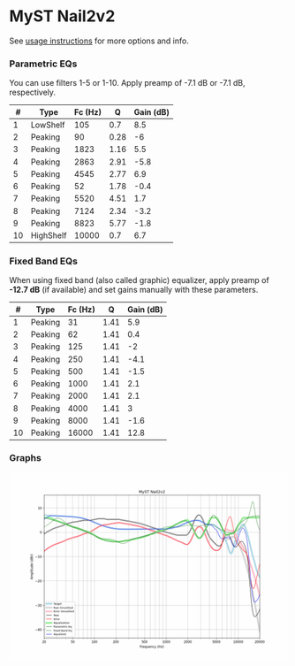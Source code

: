 # MyST Nail2v2
See [usage instructions](https://github.com/jaakkopasanen/AutoEq#usage) for more options and info.

### Parametric EQs
You can use filters 1-5 or 1-10. Apply preamp of -7.1 dB or -7.1 dB, respectively.

|   # | Type      |   Fc (Hz) |    Q |   Gain (dB) |
|-----|-----------|-----------|------|-------------|
|   1 | LowShelf  |       105 | 0.7  |         8.5 |
|   2 | Peaking   |        90 | 0.28 |        -6   |
|   3 | Peaking   |      1823 | 1.16 |         5.5 |
|   4 | Peaking   |      2863 | 2.91 |        -5.8 |
|   5 | Peaking   |      4545 | 2.77 |         6.9 |
|   6 | Peaking   |        52 | 1.78 |        -0.4 |
|   7 | Peaking   |      5520 | 4.51 |         1.7 |
|   8 | Peaking   |      7124 | 2.34 |        -3.2 |
|   9 | Peaking   |      8823 | 5.77 |        -1.8 |
|  10 | HighShelf |     10000 | 0.7  |         6.7 |

### Fixed Band EQs
When using fixed band (also called graphic) equalizer, apply preamp of **-12.7 dB** (if available) and set gains manually with these parameters.

|   # | Type    |   Fc (Hz) |    Q |   Gain (dB) |
|-----|---------|-----------|------|-------------|
|   1 | Peaking |        31 | 1.41 |         5.9 |
|   2 | Peaking |        62 | 1.41 |         0.4 |
|   3 | Peaking |       125 | 1.41 |        -2   |
|   4 | Peaking |       250 | 1.41 |        -4.1 |
|   5 | Peaking |       500 | 1.41 |        -1.5 |
|   6 | Peaking |      1000 | 1.41 |         2.1 |
|   7 | Peaking |      2000 | 1.41 |         2.1 |
|   8 | Peaking |      4000 | 1.41 |         3   |
|   9 | Peaking |      8000 | 1.41 |        -1.6 |
|  10 | Peaking |     16000 | 1.41 |        12.8 |

### Graphs
![](./MyST%20Nail2v2.png)
